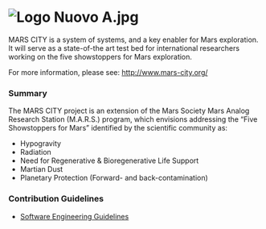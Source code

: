 # ![Logo Nuovo A.jpg](https://user-images.githubusercontent.com/17204042/34071258-9e00ad4e-e299-11e7-88e4-e83583e3d8ff.png) #

MARS CITY  is a system of systems, and a key enabler for Mars exploration. It will serve as a state-of-the art test bed for international researchers working on the five showstoppers for Mars exploration.

For more information, please see: http://www.mars-city.org/

### Summary ###

The MARS CITY  project is an extension of the Mars Society Mars Analog Research Station (M.A.R.S.) program, which envisions addressing the “Five Showstoppers for Mars” identified by the scientific community as:

* Hypogravity
* Radiation
* Need for Regenerative & Bioregenerative Life Support
* Martian Dust
* Planetary Protection (Forward- and back-contamination)

### Contribution Guidelines 

* [Software Engineering Guidelines](http://eras.readthedocs.org/en/latest/doc/guidelines.html)
